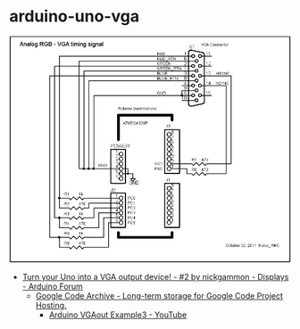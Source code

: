 arduino-uno-vga
===============
![](./files/VGA11_Schematic_20111030.jpg)
- [Turn your Uno into a VGA output device! - #2 by nickgammon - Displays - Arduino Forum](https://forum.arduino.cc/t/turn-your-uno-into-a-vga-output-device/99969/2)
  - [Google Code Archive - Long-term storage for Google Code Project Hosting.](https://code.google.com/archive/p/arduino-vgaout/downloads)
    - [Arduino VGAout Example3 - YouTube](https://www.youtube.com/watch?v=W_3Ra9REQ9Y)
